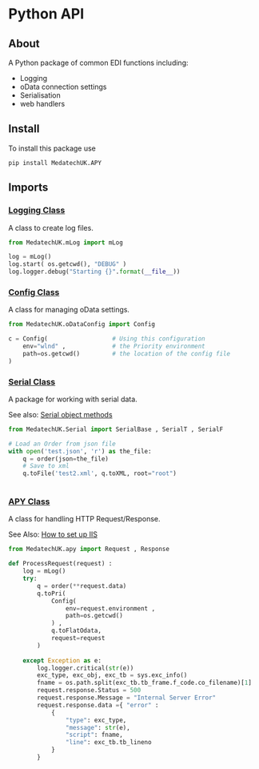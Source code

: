 # Python API

## About

A Python package of common EDI functions including:
- Logging 
- oData connection settings
- Serialisation
- web handlers

## Install
To install this package use
```
pip install MedatechUK.APY
```

## Imports

### [Logging Class](log.md "Logging Class")

A class to create log files.

```python
from MedatechUK.mLog import mLog

log = mLog()
log.start( os.getcwd(), "DEBUG" )
log.logger.debug("Starting {}".format(__file__)) 

```

### [Config Class](oDataConfig.md "Config Class")

A class for managing oData settings.

```python
from MedatechUK.oDataConfig import Config

c = Config(	                 # Using this configuration
    env="wlnd" ,    	     # the Priority environment
    path=os.getcwd()    	 # the location of the config file
)

```

### [Serial Class](serial.md "Serial Class")

A package for working with serial data.

See also: [Serial object methods](serialmethod.md "Serial object methods")

```python
from MedatechUK.Serial import SerialBase , SerialT , SerialF

# Load an Order from json file
with open('test.json', 'r') as the_file:        
    q = order(json=the_file)
    # Save to xml
    q.toFile('test2.xml', q.toXML, root="root")
	
```

### [APY Class](apy.md "APY Class")

A class for handling HTTP Request/Response.

See Also: [How to set up IIS](iis.md "How to set up IIS")

```python
from MedatechUK.apy import Request , Response

def ProcessRequest(request) :
    log = mLog()
    try:
        q = order(**request.data)            
        q.toPri(
            Config(
                env=request.environment , 
                path=os.getcwd()
            ) , 
            q.toFlatOdata, 
            request=request 
        )        
    
    except Exception as e:
        log.logger.critical(str(e))
        exc_type, exc_obj, exc_tb = sys.exc_info()
        fname = os.path.split(exc_tb.tb_frame.f_code.co_filename)[1]        
        request.response.Status = 500
        request.response.Message = "Internal Server Error"
        request.response.data ={ "error" :
            {
                "type": exc_type,
                "message": str(e),
                "script": fname,
                "line": exc_tb.tb_lineno
            }
        } 
```


